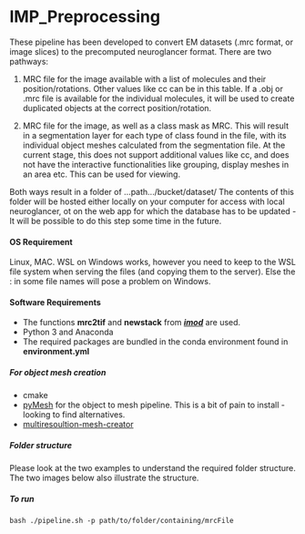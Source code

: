 # IMP_Preprocessing

These pipeline has been developed to convert EM datasets (.mrc format, or image slices) to the precomputed neuroglancer format. There are two pathways:

1) MRC file for the image available with a list of molecules and their position/rotations. Other values like cc can be in this table. If a .obj or .mrc file is available for the individual molecules, it will be used to create duplicated objects at the correct position/rotation. 
  
2) MRC file for the image, as well as a class mask as MRC. This will result in a segmentation layer for each type of class found in the file, with its individual object meshes calculated from the segmentation file. At the current stage, this does not support additional values like cc, and does not have the interactive functionalities like grouping, display meshes in an area etc. This can be used for viewing.

Both ways result in a folder of ...path.../bucket/dataset/
The contents of this folder will be hosted either locally on your computer for access with local neuroglancer, ot on the web app for which the database has to be updated - It will be possible to do this step some time in the future.
  

<h4>OS Requirement</h4>
Linux, MAC.
WSL on Windows works, however you need to keep to the WSL file system when serving the files (and copying them to the server). Else the : in some file names will pose a problem on Windows.

<h4>Software Requirements</h4>

- The functions **mrc2tif** and **newstack** from ***[imod](https://bio3d.colorado.edu/imod/download.html)*** are used.
- Python 3 and Anaconda
- The required packages are bundled in the conda environment found in **environment.yml**

<h5>For object mesh creation</h5>

- cmake
- [pyMesh](https://github.com/PyMesh/PyMesh) for the object to mesh pipeline. This is a bit of pain to install - looking to find alternatives.
- [multiresoultion-mesh-creator](https://github.com/davidackerman/multiresolution-mesh-creator)

<h5>Folder structure</h5>
Please look at the two examples to understand the required folder structure. The two images below also illustrate the structure.


<h5>To run</h5>

    bash ./pipeline.sh -p path/to/folder/containing/mrcFile
